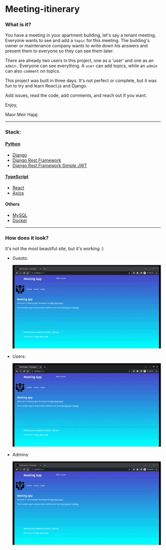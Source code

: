 # Meeting-itinerary

### What is it?

You have a meeting in your apartment building, let's say a tenant meeting. Everyone wants to see and add a `topic` for this meeting. The building's owner or maintenance company wants to write down his answers and present them to everyone so they can see them later.

There are already two users in this project, one as a 'user' and one as an `admin.` Everyone can see everything. A `user` can add topics, while an `admin` can also `comment` on topics.

This project was built in three days. It's not perfect or complete, but it was fun to try and learn React.js and Django.

Add issues, read the code, add comments, and reach out if you want.

Enjoy,

Maor Meir Hajaj

---

### Stack:

#### [Python](https://www.python.org/)

- [Django](https://www.djangoproject.com/)
- [Django Rest Framework](https://www.django-rest-framework.org/)
- [Django Rest Framework Simple JWT](https://django-rest-framework-simplejwt.readthedocs.io/en/latest/)

#### [TypeScript](https://www.typescriptlang.org/)

- [React](https://reactjs.org/)
- [Axios](https://axios-http.com/)

#### Others

- [MySQL](https://www.mysql.com/)
- [Docker](https://www.docker.com/)

---

### How does it look?

It's not the most beautiful site, but it's working :)

- Guests:

  ![guest gif](https://raw.githubusercontent.com/hajajmaor/meeting-itinerary/23e042f51009506f66cf7ce578f8fec2edff73d2/pictures/no_user.gif)

- Users:

  ![user gif](https://raw.githubusercontent.com/hajajmaor/meeting-itinerary/23e042f51009506f66cf7ce578f8fec2edff73d2/pictures/user.gif)

- Admins:

  ![admin gif](https://raw.githubusercontent.com/hajajmaor/meeting-itinerary/23e042f51009506f66cf7ce578f8fec2edff73d2/pictures/admin.gif)
